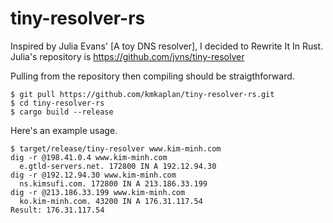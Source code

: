 tiny-resolver-rs
================

Inspired by Julia Evans' [A toy DNS resolver], I decided to Rewrite It
In Rust. Julia's repository is https://github.com/jvns/tiny-resolver

Pulling from the repository then compiling should be straigthforward.

```
$ git pull https://github.com/kmkaplan/tiny-resolver-rs.git
$ cd tiny-resolver-rs
$ cargo build --release
```

Here's an example usage.

```
$ target/release/tiny-resolver www.kim-minh.com
dig -r @198.41.0.4 www.kim-minh.com
  e.gtld-servers.net. 172800 IN A 192.12.94.30
dig -r @192.12.94.30 www.kim-minh.com
  ns.kimsufi.com. 172800 IN A 213.186.33.199
dig -r @213.186.33.199 www.kim-minh.com
  ko.kim-minh.com. 43200 IN A 176.31.117.54
Result: 176.31.117.54
```